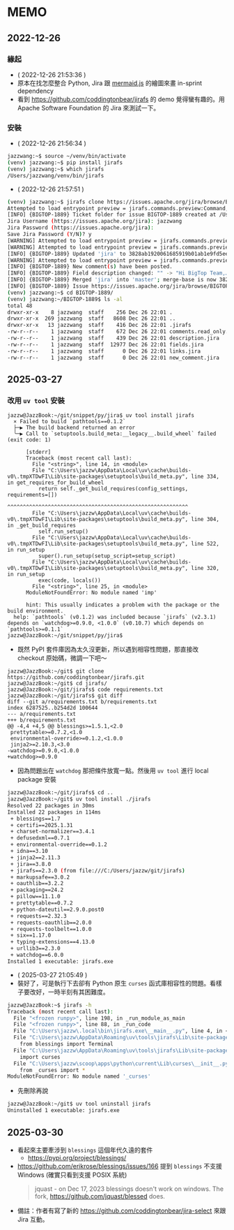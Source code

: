 # MEMO

## 2022-12-26

### 緣起

- ( 2022-12-26 21:53:36 )
- 原本在找怎麼整合 Python, Jira 跟 [mermaid.js](https://github.com/mermaid-js/mermaid) 的繪圖來畫 in-sprint dependency
- 看到 https://github.com/coddingtonbear/jirafs 的 demo 覺得蠻有趣的。用 Apache Software Foundation 的 Jira 來測試一下。

### 安裝

- ( 2022-12-26 21:56:34 )
```bash
jazzwang:~$ source ~/venv/bin/activate
(venv) jazzwang:~$ pip install jirafs
(venv) jazzwang:~$ which jirafs
/Users/jazzwang/venv/bin/jirafs
```
- ( 2022-12-26 21:57:51 )
```bash
(venv) jazzwang:~$ jirafs clone https://issues.apache.org/jira/browse/BIGTOP-1889
Attempted to load entrypoint preview = jirafs.commands.preview:Command, but an ImportError occurred.
[INFO] {BIGTOP-1889} Ticket folder for issue BIGTOP-1889 created at /Users/jazzwang/BIGTOP-1889
Jira Username (https://issues.apache.org/jira): jazzwang
Jira Password (https://issues.apache.org/jira):
Save Jira Password (Y/N)? y
[WARNING] Attempted to load entrypoint preview = jirafs.commands.preview:Command, but an ImportError occurred.
[WARNING] Attempted to load entrypoint preview = jirafs.commands.preview:Command, but an ImportError occurred.
[INFO] {BIGTOP-1889} Updated 'jira' to 3828ab1920061685919b01ab1e9fd5eef84d4e38
[WARNING] Attempted to load entrypoint preview = jirafs.commands.preview:Command, but an ImportError occurred.
[INFO] {BIGTOP-1889} New comment(s) have been posted.
[INFO] {BIGTOP-1889} Field description changed: "" -> "Hi BigTop Team,…"
[INFO] {BIGTOP-1889} Merged 'jira' into 'master'; merge-base is now 3828ab1920061685919b01ab1e9fd5eef84d4e38
[INFO] {BIGTOP-1889} Issue https://issues.apache.org/jira/browse/BIGTOP-1889 cloned successfully to /Users/jazzwang/BIGTOP-1889
(venv) jazzwang:~$ cd BIGTOP-1889/
(venv) jazzwang:~/BIGTOP-1889$ ls -al
total 48
drwxr-xr-x    8 jazzwang  staff    256 Dec 26 22:01 .
drwxr-xr-x  269 jazzwang  staff   8608 Dec 26 22:01 ..
drwxr-xr-x   13 jazzwang  staff    416 Dec 26 22:01 .jirafs
-rw-r--r--    1 jazzwang  staff    672 Dec 26 22:01 comments.read_only.jira
-rw-r--r--    1 jazzwang  staff    439 Dec 26 22:01 description.jira
-rw-r--r--    1 jazzwang  staff  12977 Dec 26 22:01 fields.jira
-rw-r--r--    1 jazzwang  staff      0 Dec 26 22:01 links.jira
-rw-r--r--    1 jazzwang  staff      0 Dec 26 22:01 new_comment.jira
```

## 2025-03-27

### 改用 `uv tool` 安裝

```
jazzw@JazzBook:~/git/snippet/py/jira$ uv tool install jirafs
  × Failed to build `pathtools==0.1.2`
  ├─▶ The build backend returned an error
  ╰─▶ Call to `setuptools.build_meta:__legacy__.build_wheel` failed (exit code: 1)

      [stderr]
      Traceback (most recent call last):
        File "<string>", line 14, in <module>
        File "C:\Users\jazzw\AppData\Local\uv\cache\builds-v0\.tmpXTDwFI\Lib\site-packages\setuptools\build_meta.py", line 334, in get_requires_for_build_wheel
          return self._get_build_requires(config_settings, requirements=[])
                 ^^^^^^^^^^^^^^^^^^^^^^^^^^^^^^^^^^^^^^^^^^^^^^^^^^^^^^^^^^
        File "C:\Users\jazzw\AppData\Local\uv\cache\builds-v0\.tmpXTDwFI\Lib\site-packages\setuptools\build_meta.py", line 304, in _get_build_requires
          self.run_setup()
        File "C:\Users\jazzw\AppData\Local\uv\cache\builds-v0\.tmpXTDwFI\Lib\site-packages\setuptools\build_meta.py", line 522, in run_setup
          super().run_setup(setup_script=setup_script)
        File "C:\Users\jazzw\AppData\Local\uv\cache\builds-v0\.tmpXTDwFI\Lib\site-packages\setuptools\build_meta.py", line 320, in run_setup
          exec(code, locals())
        File "<string>", line 25, in <module>
      ModuleNotFoundError: No module named 'imp'

      hint: This usually indicates a problem with the package or the build environment.
  help: `pathtools` (v0.1.2) was included because `jirafs` (v2.3.1) depends on `watchdog>=0.9.0, <1.0.0` (v0.10.7) which depends on `pathtools>=0.1.1`
jazzw@JazzBook:~/git/snippet/py/jira$
```
- 既然 PyPI 套件庫因為太久沒更新，所以遇到相容性問題，那直接改 checkout 原始碼，微調一下吧～
```
jazzw@JazzBook:~/git$ git clone https://github.com/coddingtonbear/jirafs.git
jazzw@JazzBook:~/git$ cd jirafs/
jazzw@JazzBook:~/git/jirafs$ code requirements.txt
jazzw@JazzBook:~/git/jirafs$ git diff
diff --git a/requirements.txt b/requirements.txt
index 6287525..b254d2d 100644
--- a/requirements.txt
+++ b/requirements.txt
@@ -4,4 +4,5 @@ blessings>=1.5.1,<2.0
 prettytable>=0.7.2,<1.0
 environmental-override>=0.1.2,<1.0.0
 jinja2>=2.10.3,<3.0
-watchdog>=0.9.0,<1.0.0
+watchdog>=0.9.0
```
- 因為問題出在 `watchdog` 那把條件放寬一點。然後用 `uv tool` 進行 local package 安裝
```bash
jazzw@JazzBook:~/git/jirafs$ cd ..
jazzw@JazzBook:~/git$ uv tool install ./jirafs
Resolved 22 packages in 30ms
Installed 22 packages in 114ms
 + blessings==1.7
 + certifi==2025.1.31
 + charset-normalizer==3.4.1
 + defusedxml==0.7.1
 + environmental-override==0.1.2
 + idna==3.10
 + jinja2==2.11.3
 + jira==3.8.0
 + jirafs==2.3.0 (from file:///C:/Users/jazzw/git/jirafs)
 + markupsafe==3.0.2
 + oauthlib==3.2.2
 + packaging==24.2
 + pillow==11.1.0
 + prettytable==0.7.2
 + python-dateutil==2.9.0.post0
 + requests==2.32.3
 + requests-oauthlib==2.0.0
 + requests-toolbelt==1.0.0
 + six==1.17.0
 + typing-extensions==4.13.0
 + urllib3==2.3.0
 + watchdog==6.0.0
Installed 1 executable: jirafs.exe
```
- ( 2025-03-27 21:05:49 )
- 裝好了，可是執行下去卻有 Python 原生 `curses` 函式庫相容性的問題。看樣子要改好，一時半刻有其困難度。
```bash
jazzw@JazzBook:~$ jirafs -h
Traceback (most recent call last):
  File "<frozen runpy>", line 198, in _run_module_as_main
  File "<frozen runpy>", line 88, in _run_code
  File "C:\Users\jazzw\.local\bin\jirafs.exe\__main__.py", line 4, in <module>
  File "C:\Users\jazzw\AppData\Roaming\uv\tools\jirafs\Lib\site-packages\jirafs\cmdline.py", line 13, in <module>
    from blessings import Terminal
  File "C:\Users\jazzw\AppData\Roaming\uv\tools\jirafs\Lib\site-packages\blessings\__init__.py", line 5, in <module>
    import curses
  File "C:\Users\jazzw\scoop\apps\python\current\Lib\curses\__init__.py", line 13, in <module>
    from _curses import *
ModuleNotFoundError: No module named '_curses'
```
- 先刪除再說
```bash
jazzw@JazzBook:~/git$ uv tool uninstall jirafs
Uninstalled 1 executable: jirafs.exe
```

## 2025-03-30

- 看起來主要牽涉到 `blessings` 這個年代久遠的套件
  - https://pypi.org/project/blessings/
- https://github.com/erikrose/blessings/issues/166 提到 `blessings` 不支援 Windows (確實只看到支援 POSIX 系統)
  > jquast - on Dec 17, 2023
  > blessings doesn't work on windows.
  > The fork, https://github.com/jquast/blessed does.
- 備註：作者有寫了新的 https://github.com/coddingtonbear/jira-select 來跟 Jira 互動。
